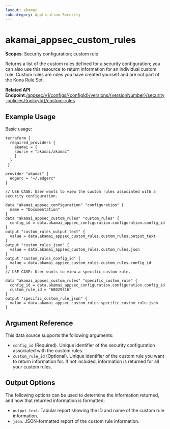 ```yaml
---
layout: akamai
subcategory: Application Security
---
```


# akamai_appsec_custom_rules

**Scopes**: Security configuration; custom rule

Returns a list of the custom rules defined for a security configuration; you can also use this resource to return information for an individual custom rule. Custom rules are rules you have created yourself and are not part of the Kona Rule Set.

**Related API Endpoint**:[/appsec/v1/configs/{configId}/versions/{versionNumber}/security-policies/{policyId}/custom-rules](https://techdocs.akamai.com/application-security/reference/get-custom-rules)

## Example Usage

Basic usage:

```
terraform {
  required_providers {
    akamai = {
    source = "akamai/akamai"
    }
  }
 }

provider "akamai" {
  edgerc = "~/.edgerc"
}

// USE CASE: User wants to view the custom rules associated with a security configuration.

data "akamai_appsec_configuration" "configuration" {
  name = "Documentation"
}
data "akamai_appsec_custom_rules" "custom_rules" {
  config_id = data.akamai_appsec_configuration.configuration.config_id
}
output "custom_rules_output_text" {
  value = data.akamai_appsec_custom_rules.custom_rules.output_text
}
output "custom_rules_json" {
  value = data.akamai_appsec_custom_rules.custom_rules.json
}
output "custom_rules_config_id" {
  value = data.akamai_appsec_custom_rules.custom_rules.config_id
}
// USE CASE: User wants to view a specific custom rule.

data "akamai_appsec_custom_rules" "specific_custom_rule" {
  config_id = data.akamai_appsec_configuration.configuration.config_id
  custom_rule_id = "60029316"
}
output "specific_custom_rule_json" {
  value = data.akamai_appsec_custom_rules.specific_custom_rule.json
}
```

## Argument Reference

This data source supports the following arguments:

- `config_id` (Required). Unique identifier of the security configuration associated with the custom rules.
- `custom_rule_id` (Optional). Unique identifier of the custom rule you want to return information for. If not included, information is returned for all your custom rules.

## Output Options

The following options can be used to determine the information returned, and how that returned information is formatted:

- `output_text`. Tabular report showing the ID and name of the custom rule information.
- `json`. JSON-formatted report of the custom rule information.
